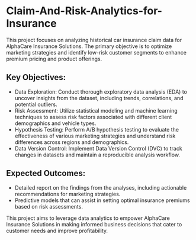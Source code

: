# Claim-And-Risk-Analytics-for-Insurance
This project focuses on analyzing historical car insurance claim data for AlphaCare Insurance Solutions. The primary objective is to optimize marketing strategies and identify low-risk customer segments to enhance premium pricing and product offerings.

## Key Objectives:
* Data Exploration: Conduct thorough exploratory data analysis (EDA) to uncover insights from the dataset, including trends, correlations, and potential outliers.
* Risk Assessment: Utilize statistical modeling and machine learning techniques to assess risk factors associated with different client demographics and vehicle types.
* Hypothesis Testing: Perform A/B hypothesis testing to evaluate the effectiveness of various marketing strategies and understand risk differences across regions and demographics.
* Data Version Control: Implement Data Version Control (DVC) to track changes in datasets and maintain a reproducible analysis workflow.
## Expected Outcomes:
* Detailed report on the findings from the analyses, including actionable recommendations for marketing strategies.
* Predictive models that can assist in setting optimal insurance premiums based on risk assessments.

This project aims to leverage data analytics to empower AlphaCare Insurance Solutions in making informed business decisions that cater to customer needs and improve profitability.
